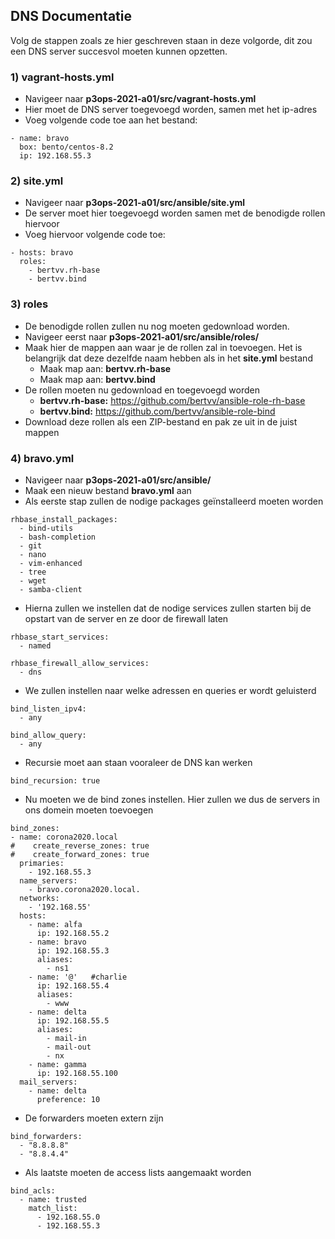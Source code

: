 ## DNS Documentatie
Volg de stappen zoals ze hier geschreven staan in deze volgorde, dit zou een DNS server succesvol moeten kunnen opzetten.

### 1) vagrant-hosts.yml
  - Navigeer naar **p3ops-2021-a01/src/vagrant-hosts.yml**
  - Hier moet de DNS server toegevoegd worden, samen met het ip-adres
  - Voeg volgende code toe aan het bestand:
  ```
  - name: bravo
    box: bento/centos-8.2
    ip: 192.168.55.3
  ```
  
### 2) site.yml
  - Navigeer naar **p3ops-2021-a01/src/ansible/site.yml**
  - De server moet hier toegevoegd worden samen met de benodigde rollen hiervoor
  - Voeg hiervoor volgende code toe:
  ```
  - hosts: bravo
    roles:
      - bertvv.rh-base
      - bertvv.bind
  ``` 
  
### 3) roles
  - De benodigde rollen zullen nu nog moeten gedownload worden.
  - Navigeer eerst naar **p3ops-2021-a01/src/ansible/roles/**
  - Maak hier de mappen aan waar je de rollen zal in toevoegen. Het is belangrijk dat deze dezelfde naam hebben als in het      **site.yml** bestand
      - Maak map aan: **bertvv.rh-base**
      - Maak map aan: **bertvv.bind**
  - De rollen moeten nu gedownload en toegevoegd worden
      - **bertvv.rh-base:** https://github.com/bertvv/ansible-role-rh-base
      - **bertvv.bind:** https://github.com/bertvv/ansible-role-bind
  - Download deze rollen als een ZIP-bestand en pak ze uit in de juist mappen
  
### 4) bravo.yml
  - Navigeer naar **p3ops-2021-a01/src/ansible/**
  - Maak een nieuw bestand **bravo.yml** aan
  - Als eerste stap zullen de nodige packages geïnstalleerd moeten worden
  ```
  rhbase_install_packages:
    - bind-utils
    - bash-completion
    - git
    - nano
    - vim-enhanced
    - tree
    - wget
    - samba-client
  ``` 
  - Hierna zullen we instellen dat de nodige services zullen starten bij de opstart van de server en ze door de firewall laten
  ```
  rhbase_start_services:
    - named
    
  rhbase_firewall_allow_services:
    - dns
  ```
  - We zullen instellen naar welke adressen en queries er wordt geluisterd
  ```
  bind_listen_ipv4:
    - any
    
  bind_allow_query:
    - any
  ```
  - Recursie moet aan staan vooraleer de DNS kan werken
  ```
  bind_recursion: true
  ```
  - Nu moeten we de bind zones instellen. Hier zullen we dus de servers in ons domein moeten toevoegen
  ```
  bind_zones:
  - name: corona2020.local
#    create_reverse_zones: true 
#    create_forward_zones: true  
    primaries:
      - 192.168.55.3
    name_servers:
      - bravo.corona2020.local.
    networks:
      - '192.168.55'
    hosts:
      - name: alfa
        ip: 192.168.55.2
      - name: bravo
        ip: 192.168.55.3
        aliases:
          - ns1
      - name: '@'   #charlie
        ip: 192.168.55.4
        aliases:
          - www
      - name: delta
        ip: 192.168.55.5
        aliases:
          - mail-in
          - mail-out
          - nx
      - name: gamma
        ip: 192.168.55.100
    mail_servers:
      - name: delta
        preference: 10
  ```
  - De forwarders moeten extern zijn
  ``` 
  bind_forwarders:
    - "8.8.8.8"
    - "8.8.4.4"
  ```
  - Als laatste moeten de access lists aangemaakt worden
  ```
  bind_acls:
    - name: trusted
      match_list:
        - 192.168.55.0
        - 192.168.55.3
  ```

